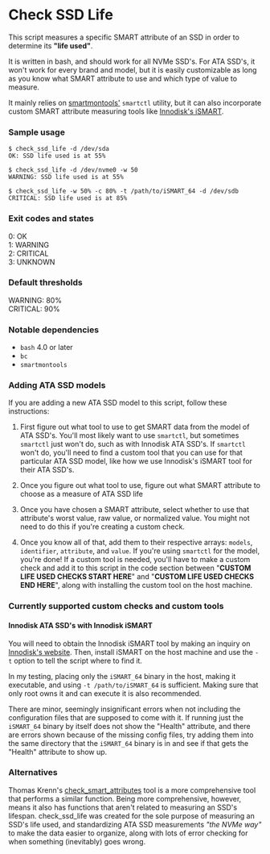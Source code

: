 # Check SSD Life

This script measures a specific SMART attribute of an SSD in order to determine its **"life used"**.

It is written in bash, and should work for all NVMe SSD's. For ATA SSD's, it won't work for every brand and model, but it is easily customizable as long as you know what SMART attribute to use and which type of value to measure.

It mainly relies on [smartmontools'](https://www.smartmontools.org/) `smartctl` utility, but it can also incorporate custom SMART attribute measuring tools like [Innodisk's iSMART](https://www.innodisk.com/en/software/solutions/ismart).

### Sample usage

```
$ check_ssd_life -d /dev/sda
OK: SSD life used is at 55%

$ check_ssd_life -d /dev/nvme0 -w 50
WARNING: SSD life used is at 55%

$ check_ssd_life -w 50% -c 80% -t /path/to/iSMART_64 -d /dev/sdb
CRITICAL: SSD life used is at 85%
```

### Exit codes and states
0: OK<br>
1: WARNING<br>
2: CRITICAL<br>
3: UNKNOWN

### Default thresholds
WARNING: 80%<br>
CRITICAL: 90%

### Notable dependencies
- `bash` 4.0 or later
- `bc`
- `smartmontools`

### Adding ATA SSD models

If you are adding a new ATA SSD model to this script, follow these instructions:

1. First figure out what tool to use to get SMART data from the model of ATA SSD's. You'll most likely want to use `smartctl`, but sometimes `smartctl` just won't do, such as with Innodisk ATA SSD's. If `smartctl` won't do, you'll need to find a custom tool that you can use for that particular ATA SSD model, like how we use Innodisk's iSMART tool for their ATA SSD's.

2. Once you figure out what tool to use, figure out what SMART attribute to choose as a measure of ATA SSD life

3. Once you have chosen a SMART attribute, select whether to use that attribute's worst value, raw value, or normalized value. You might not need to do this if you're creating a custom check.

4. Once you know all of that, add them to their respective arrays: `models`, `identifier`, `attribute`, and `value`. If you're using `smartctl` for the model, you're done! If a custom tool is needed, you'll have to make a custom check and add it to this script in the code section between "**CUSTOM LIFE USED CHECKS START HERE**" and "**CUSTOM LIFE USED CHECKS END HERE**", along with installing the custom tool on the host machine.

### Currently supported custom checks and custom tools

#### Innodisk ATA SSD's with Innodisk iSMART

You will need to obtain the Innodisk iSMART tool by making an inquiry on [Innodisk's website](https://www.innodisk.com/en/inquiry). Then, install iSMART on the host machine and use the `-t` option to tell the script where to find it.

In my testing, placing only the `iSMART_64` binary in the host, making it executable, and using `-t /path/to/iSMART_64` is sufficient. Making sure that only root owns it and can execute it is also recommended.

There are minor, seemingly insignificant errors when not including the configuration files that are supposed to come with it. If running just the `iSMART_64` binary by itself does not show the "Health" attribute, and there are errors shown because of the missing config files, try adding them into the same directory that the `iSMART_64` binary is in and see if that gets the "Health" attribute to show up.

### Alternatives
Thomas Krenn's [check_smart_attributes](https://github.com/thomas-krenn/check_smart_attributes) tool is a more comprehensive tool that performs a similar function. Being more comprehensive, however, means it also has functions that aren't related to measuring an SSD's lifespan. check_ssd_life was created for the sole purpose of measuring an SSD's life used, and standardizing ATA SSD measurements _"the NVMe way"_ to make the data easier to organize, along with lots of error checking for when something (inevitably) goes wrong.
